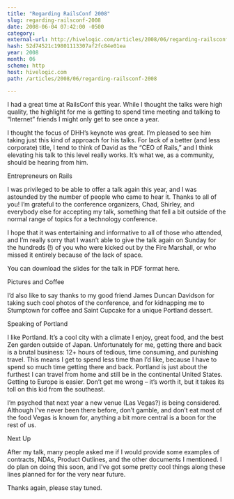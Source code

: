 ```yaml
---
title: "Regarding RailsConf 2008"
slug: regarding-railsconf-2008
date: 2008-06-04 07:42:00 -0500
category: 
external-url: http://hivelogic.com/articles/2008/06/regarding-railsconf-2008
hash: 52d74521c19801113307af2fc84e01ea
year: 2008
month: 06
scheme: http
host: hivelogic.com
path: /articles/2008/06/regarding-railsconf-2008

---
```


I had a great time at RailsConf this year. While I thought the talks were high quality, the highlight for me is getting to spend time meeting and talking to “Internet” friends I might only get to see once a year.



I thought the focus of DHH’s keynote was great. I’m pleased to see him taking just this kind of approach for his talks. For lack of a better (and less corporate) title, I tend to think of David as the “CEO of Rails,” and I think elevating his talk to this level really works. It’s what we, as a community, should be hearing from him.



Entrepreneurs on Rails


I was privileged to be able to offer a talk again this year, and I was astounded by the number of people who came to hear it. Thanks to all of you! I’m grateful to the conference organizers, Chad, Shirley, and everybody else for accepting my talk, something that fell a bit outside of the normal range of topics for a technology conference.



I hope that it was entertaining and informative to all of those who attended, and I’m really sorry that I wasn’t able to give the talk again on Sunday for the hundreds (!) of you who were kicked out by the Fire Marshall, or who missed it entirely because of the lack of space.



You can download the slides for the talk in PDF format here.



Pictures and Coffee


I’d also like to say thanks to my good friend James Duncan Davidson for taking such cool photos of the conference, and for kidnapping me to Stumptown for coffee and Saint Cupcake for a unique Portland dessert.



Speaking of Portland


I like Portland. It’s a cool city with a climate I enjoy, great food, and the best Zen garden outside of Japan. Unfortunately for me, getting there and back is a brutal business: 12+ hours of tedious, time consuming, and punishing travel. This means I get to spend less time than I’d like, because I have to spend so much time getting there and back. Portland is just about the furthest I can travel from home and still be in the continental United States. Getting to Europe is easier. Don’t get me wrong – it’s worth it, but it takes its toll on this kid from the southeast.



I’m psyched that next year a new venue (Las Vegas?) is being considered. Although I’ve never been there before, don’t gamble, and don’t eat most of the food Vegas is known for, anything a bit more central is a boon for the rest of us.



Next Up


After my talk, many people asked me if I would provide some examples of contracts, NDAs, Product Outlines, and the other documents I mentioned. I do plan on doing this soon, and I’ve got some pretty cool things along these lines planned for for the very near future.



Thanks again, please stay tuned.

